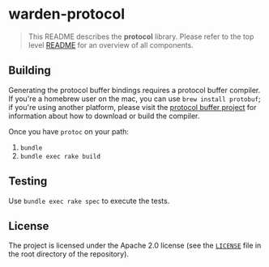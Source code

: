 # warden-protocol

> This README describes the **protocol** library. Please refer to the top
> level [README][tlr] for an overview of all components.

[tlr]: /README.md

## Building
Generating the protocol buffer bindings requires a protocol buffer compiler.
If you're a homebrew user on the mac, you can use `brew install protobuf`; if
you're using another platform, please visit the
[protocol buffer project][protobuf] for information about how to download or
build the compiler.

Once you have `protoc` on your path:

1. `bundle`
1. `bundle exec rake build`

## Testing

Use `bundle exec rake spec` to execute the tests.

## License

The project is licensed under the Apache 2.0 license (see the
[`LICENSE`][license] file in the root directory of the repository).

[license]: /LICENSE
[protobuf]: https://code.google.com/p/protobuf
